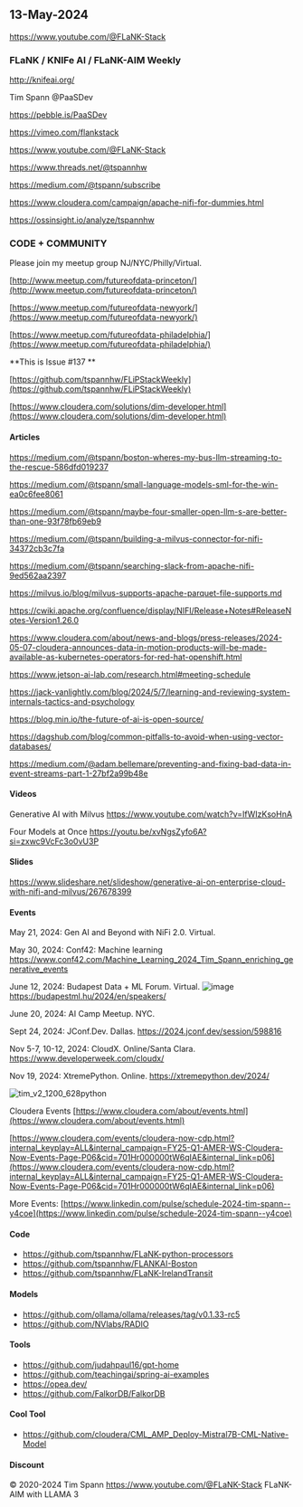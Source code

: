 ## 13-May-2024

https://www.youtube.com/@FLaNK-Stack

### FLaNK / KNIFe AI / FLaNK-AIM Weekly

http://knifeai.org/

Tim Spann @PaaSDev

https://pebble.is/PaaSDev

https://vimeo.com/flankstack

https://www.youtube.com/@FLaNK-Stack

https://www.threads.net/@tspannhw

https://medium.com/@tspann/subscribe

https://www.cloudera.com/campaign/apache-nifi-for-dummies.html

https://ossinsight.io/analyze/tspannhw




### CODE + COMMUNITY

Please join my meetup group NJ/NYC/Philly/Virtual. 

[http://www.meetup.com/futureofdata-princeton/](http://www.meetup.com/futureofdata-princeton/)

[https://www.meetup.com/futureofdata-newyork/](https://www.meetup.com/futureofdata-newyork/)

[https://www.meetup.com/futureofdata-philadelphia/](https://www.meetup.com/futureofdata-philadelphia/)



**This is Issue #137 **

[https://github.com/tspannhw/FLiPStackWeekly](https://github.com/tspannhw/FLiPStackWeekly)

[https://www.cloudera.com/solutions/dim-developer.html](https://www.cloudera.com/solutions/dim-developer.html)



#### Articles

https://medium.com/@tspann/boston-wheres-my-bus-llm-streaming-to-the-rescue-586dfd019237

https://medium.com/@tspann/small-language-models-sml-for-the-win-ea0c6fee8061

https://medium.com/@tspann/maybe-four-smaller-open-llm-s-are-better-than-one-93f78fb69eb9

https://medium.com/@tspann/building-a-milvus-connector-for-nifi-34372cb3c7fa

https://medium.com/@tspann/searching-slack-from-apache-nifi-9ed562aa2397

https://milvus.io/blog/milvus-supports-apache-parquet-file-supports.md

https://cwiki.apache.org/confluence/display/NIFI/Release+Notes#ReleaseNotes-Version1.26.0

https://www.cloudera.com/about/news-and-blogs/press-releases/2024-05-07-cloudera-announces-data-in-motion-products-will-be-made-available-as-kubernetes-operators-for-red-hat-openshift.html

https://www.jetson-ai-lab.com/research.html#meeting-schedule

https://jack-vanlightly.com/blog/2024/5/7/learning-and-reviewing-system-internals-tactics-and-psychology

https://blog.min.io/the-future-of-ai-is-open-source/

https://dagshub.com/blog/common-pitfalls-to-avoid-when-using-vector-databases/

https://medium.com/@adam.bellemare/preventing-and-fixing-bad-data-in-event-streams-part-1-27bf2a99b48e


#### Videos

Generative AI with Milvus
https://www.youtube.com/watch?v=IfWIzKsoHnA

Four Models at Once
https://youtu.be/xvNgsZyfo6A?si=zxwc9VcFc3o0vU3P



#### Slides

https://www.slideshare.net/slideshow/generative-ai-on-enterprise-cloud-with-nifi-and-milvus/267678399




#### Events


May 21, 2024:  Gen AI and Beyond with NiFi 2.0.  Virtual.

May 30, 2024:  Conf42: Machine learning 
https://www.conf42.com/Machine_Learning_2024_Tim_Spann_enriching_generative_events

June 12, 2024: Budapest Data + ML Forum. Virtual.
![image](https://github.com/tspannhw/FLiPStackWeekly/assets/18673814/f7c24719-5ab8-4b4f-87c5-26802234e3f0)
https://budapestml.hu/2024/en/speakers/

June 20, 2024:  AI Camp Meetup.   NYC.

Sept 24, 2024:  JConf.Dev. Dallas.
https://2024.jconf.dev/session/598816

Nov 5-7, 10-12, 2024:  CloudX.  Online/Santa Clara. https://www.developerweek.com/cloudx/

Nov 19, 2024: XtremePython. Online.
https://xtremepython.dev/2024/

![tim_v2_1200_628python](https://github.com/tspannhw/FLiPStackWeekly/assets/18673814/b41db3c7-d42c-42e1-924c-eff39cbdbab0)

Cloudera Events
[https://www.cloudera.com/about/events.html](https://www.cloudera.com/about/events.html)

[https://www.cloudera.com/events/cloudera-now-cdp.html?internal_keyplay=ALL&internal_campaign=FY25-Q1-AMER-WS-Cloudera-Now-Events-Page-P06&cid=701Hr000000tW6qIAE&internal_link=p06](https://www.cloudera.com/events/cloudera-now-cdp.html?internal_keyplay=ALL&internal_campaign=FY25-Q1-AMER-WS-Cloudera-Now-Events-Page-P06&cid=701Hr000000tW6qIAE&internal_link=p06)

More Events:
[https://www.linkedin.com/pulse/schedule-2024-tim-spann--y4coe](https://www.linkedin.com/pulse/schedule-2024-tim-spann--y4coe)


#### Code

* https://github.com/tspannhw/FLaNK-python-processors
* https://github.com/tspannhw/FLANKAI-Boston
* https://github.com/tspannhw/FLaNK-IrelandTransit

#### Models

* https://github.com/ollama/ollama/releases/tag/v0.1.33-rc5
* https://github.com/NVlabs/RADIO



#### Tools

* https://github.com/judahpaul16/gpt-home
* https://github.com/teachingai/spring-ai-examples
* https://opea.dev/
* https://github.com/FalkorDB/FalkorDB


  
#### Cool Tool

* https://github.com/cloudera/CML_AMP_Deploy-Mistral7B-CML-Native-Model


#### Discount


&copy; 2020-2024 Tim Spann  https://www.youtube.com/@FLaNK-Stack
FLaNK-AIM with LLAMA 3
